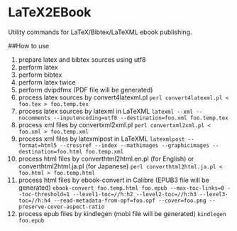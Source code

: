 # LaTeX2EBook

Utility commands for LaTeX/Bibtex/LaTeXML ebook publishing.

##How to use

1. prepare latex and bibtex sources using utf8
2. perform latex
3. perform bibtex
4. perform latex twice
5. perform dvipdfmx (PDF file will be generated)
6. process latex sources by convert4latexml.pl `perl convert4latexml.pl < foo.tex > foo.temp.tex`
7. process latex sources by latexml in LaTeXML `latexml --xml --nocomments --inputencoding=utf8 --destination=foo.xml foo.temp.tex`
8. process xml files by convertxml2xml.pl `perl convertxml2xml.pl < foo.xml > foo.temp.xml`
9. process xml files by latexmlpost in LaTeXML `latexmlpost --format=html5 --crossref --index --mathimages --graphicimages --destination=foo.html foo.temp.xml`
10. process html files by converthtml2html.en.pl (for English) or converthtml2html.ja.pl (for Japanese) `perl converthtml2html.ja.pl < foo.html > foo.temp.html`
11. process html files by ebook-convert in Calibre (EPUB3 file will be generated) `ebook-convert foo.temp.html foo.epub --max-toc-links=0 --toc-threshold=1 --level1-toc=//h:h2 --level2-toc=//h:h3 --level3-toc=//h:h4 --read-metadata-from-opf=foo.opf --cover=foo.png --preserve-cover-aspect-ratio`
12. process epub files by kindlegen (mobi file will be generated) `kindlegen foo.epub`
